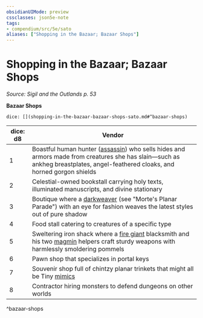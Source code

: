 ```yaml
---
obsidianUIMode: preview
cssclasses: json5e-note
tags:
- compendium/src/5e/sato
aliases: ["Shopping in the Bazaar; Bazaar Shops"]
---
```

# Shopping in the Bazaar; Bazaar Shops
*Source: Sigil and the Outlands p. 53* 

**Bazaar Shops**

`dice: [](shopping-in-the-bazaar-bazaar-shops-sato.md#^bazaar-shops)`

| dice: d8 | Vendor |
|----------|--------|
| 1 | Boastful human hunter ([assassin](2-Mechanics/CLI/bestiary/humanoid/assassin.md)) who sells hides and armors made from creatures she has slain—such as ankheg breastplates, angel-feathered cloaks, and horned gorgon shields |
| 2 | Celestial-owned bookstall carrying holy texts, illuminated manuscripts, and divine stationary |
| 3 | Boutique where a [darkweaver](2-Mechanics/CLI/bestiary/aberration/darkweaver-mpp.md) (see "Morte's Planar Parade") with an eye for fashion weaves the latest styles out of pure shadow |
| 4 | Food stall catering to creatures of a specific type |
| 5 | Sweltering iron shack where a [fire giant](2-Mechanics/CLI/bestiary/giant/fire-giant.md) blacksmith and his two [magmin](2-Mechanics/CLI/bestiary/elemental/magmin.md) helpers craft sturdy weapons with harmlessly smoldering pommels |
| 6 | Pawn shop that specializes in portal keys |
| 7 | Souvenir shop full of chintzy planar trinkets that might all be Tiny [mimics](2-Mechanics/CLI/bestiary/monstrosity/mimic.md) |
| 8 | Contractor hiring monsters to defend dungeons on other worlds |
^bazaar-shops